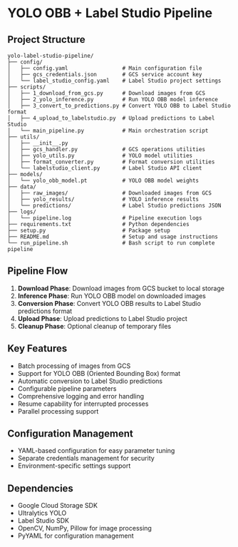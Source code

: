 # YOLO OBB + Label Studio Pipeline

## Project Structure
```
yolo-label-studio-pipeline/
├── config/
│   ├── config.yaml                 # Main configuration file
│   ├── gcs_credentials.json        # GCS service account key
│   └── label_studio_config.yaml    # Label Studio project settings
├── scripts/
│   ├── 1_download_from_gcs.py      # Download images from GCS
│   ├── 2_yolo_inference.py         # Run YOLO OBB model inference
│   ├── 3_convert_to_predictions.py # Convert YOLO OBB to Label Studio format
│   ├── 4_upload_to_labelstudio.py  # Upload predictions to Label Studio
│   └── main_pipeline.py            # Main orchestration script
├── utils/
│   ├── __init__.py
│   ├── gcs_handler.py              # GCS operations utilities
│   ├── yolo_utils.py               # YOLO model utilities
│   ├── format_converter.py         # Format conversion utilities
│   └── labelstudio_client.py       # Label Studio API client
├── models/
│   └── yolo_obb_model.pt           # YOLO OBB model weights
├── data/
│   ├── raw_images/                 # Downloaded images from GCS
│   ├── yolo_results/               # YOLO inference results
│   └── predictions/                # Label Studio predictions JSON
├── logs/
│   └── pipeline.log                # Pipeline execution logs
├── requirements.txt                # Python dependencies
├── setup.py                        # Package setup
├── README.md                       # Setup and usage instructions
└── run_pipeline.sh                 # Bash script to run complete pipeline
```

## Pipeline Flow

1. **Download Phase**: Download images from GCS bucket to local storage
2. **Inference Phase**: Run YOLO OBB model on downloaded images
3. **Conversion Phase**: Convert YOLO OBB results to Label Studio predictions format
4. **Upload Phase**: Upload predictions to Label Studio project
5. **Cleanup Phase**: Optional cleanup of temporary files

## Key Features

- Batch processing of images from GCS
- Support for YOLO OBB (Oriented Bounding Box) format
- Automatic conversion to Label Studio predictions
- Configurable pipeline parameters
- Comprehensive logging and error handling
- Resume capability for interrupted processes
- Parallel processing support

## Configuration Management

- YAML-based configuration for easy parameter tuning
- Separate credentials management for security
- Environment-specific settings support

## Dependencies

- Google Cloud Storage SDK
- Ultralytics YOLO
- Label Studio SDK
- OpenCV, NumPy, Pillow for image processing
- PyYAML for configuration management 
